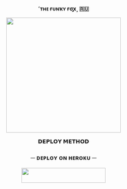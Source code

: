 <p align="center">
<b> ˹ᴛʜᴇ ғᴜɴҡʏ ғσꭙ˼ 🇷🇺</b>
</p>

<p align="center"><a href="https://t.me/TeleBotsUpdate"><img src="https://telegra.ph/file/3443b024b47952fd9aedf.jpg" width="300"></a></p>
<p align="center">


<p align="center">
<b> 𝗗𝗘𝗣𝗟𝗢𝗬 𝗠𝗘𝗧𝗛𝗢𝗗</b>
</p>


<h3 align="center">
    ─ ᴅᴇᴩʟᴏʏ ᴏɴ ʜᴇʀᴏᴋᴜ ─
</h3>

<p align="center"><a href="https://dashboard.heroku.com/new?template=https://github.com/Sumit0045/TheFunkyfoxBot"> <img src="https://img.shields.io/badge/Deploy%20On%20Heroku-black?style=for-the-badge&logo=heroku" width="220" height="38.45"/></a></p>





